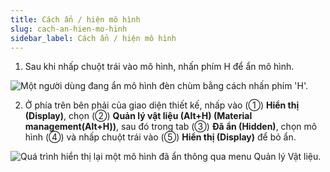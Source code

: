 ```yaml
---
title: Cách ẩn / hiện mô hình
slug: cach-an-hien-mo-hinh
sidebar_label: Cách ẩn / hiện mô hình
---
```


1. Sau khi nhấp chuột trái vào mô hình, nhấn phím H để ẩn mô hình.

![Một người dùng đang ẩn mô hình đèn chùm bằng cách nhấn phím 'H'.](https://storage.googleapis.com/jegavn_kb/images/b4e49f6b-47c0-44e3-9231-2feed54da9cd.png)

2. Ở phía trên bên phải của giao diện thiết kế, nhấp vào (①) **Hiển thị (Display)**, chọn (②) **Quản lý vật liệu (Alt+H) (Material management(Alt+H))**, sau đó trong tab (③) **Đã ẩn (Hidden)**, chọn mô hình (④) và nhấp chuột trái vào (⑤) **Hiển thị (Display)** để bỏ ẩn.

![Quá trình hiển thị lại một mô hình đã ẩn thông qua menu Quản lý Vật liệu.](https://storage.googleapis.com/jegavn_kb/images/b7c9db59-7868-4303-8a03-3f24036b7784.png)